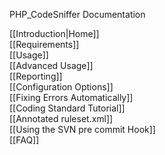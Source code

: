 PHP_CodeSniffer Documentation

[[Introduction|Home]]  
[[Requirements]]  
[[Usage]]  
[[Advanced Usage]]  
[[Reporting]]  
[[Configuration Options]]  
[[Fixing Errors Automatically]]  
[[Coding Standard Tutorial]]  
[[Annotated ruleset.xml]]  
[[Using the SVN pre commit Hook]]  
[[FAQ]]  